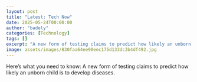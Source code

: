 ```yaml
---
layout: post
title: "Latest: Tech Now"
date: 2025-05-24T00:00:00
author: "badely"
categories: [Technology]
tags: []
excerpt: "A new form of testing claims to predict how likely an unborn child is to develop diseases."
image: assets/images/830faa64ee90eec175d133dc3b4df492.jpg
---
```


Here’s what you need to know: A new form of testing claims to predict how likely an unborn child is to develop diseases.

